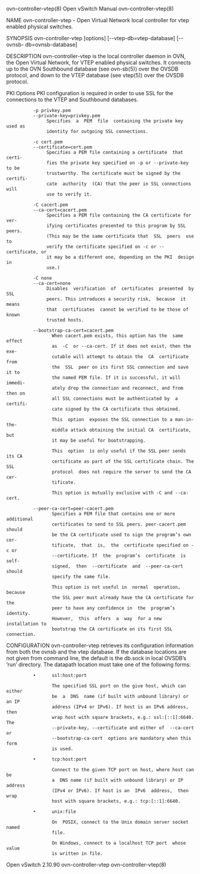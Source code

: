 ovn-controller-vtep(8)        Open vSwitch Manual       ovn-controller-vtep(8)



NAME
       ovn-controller-vtep  -  Open  Virtual Network local controller for vtep
       enabled physical switches.

SYNOPSIS
       ovn-controller-vtep   [options]   [--vtep-db=vtep-database]   [--ovnsb-
       db=ovnsb-database]

DESCRIPTION
       ovn-controller-vtep  is  the  local  controller daemon in OVN, the Open
       Virtual Network, for VTEP enabled physical switches. It connects up  to
       the  OVN  Southbound  database (see ovn-sb(5)) over the OVSDB protocol,
       and down to the VTEP database (see vtep(5)) over the OVSDB protocol.

   PKI Options
       PKI configuration is required in order to use SSL for  the  connections
       to the VTEP and Southbound databases.

              -p privkey.pem
              --private-key=privkey.pem
                   Specifies  a  PEM  file  containing the private key used as
                   identity for outgoing SSL connections.

              -c cert.pem
              --certificate=cert.pem
                   Specifies a PEM file containing a certificate  that  certi‐
                   fies the private key specified on -p or --private-key to be
                   trustworthy. The certificate must be signed by the certifi‐
                   cate  authority  (CA) that the peer in SSL connections will
                   use to verify it.

              -C cacert.pem
              --ca-cert=cacert.pem
                   Specifies a PEM file containing the CA certificate for ver‐
                   ifying certificates presented to this program by SSL peers.
                   (This may be the same certificate that  SSL  peers  use  to
                   verify the certificate specified on -c or --certificate, or
                   it may be a different one, depending on the PKI  design  in
                   use.)

              -C none
              --ca-cert=none
                   Disables  verification  of  certificates  presented  by SSL
                   peers. This introduces a security risk,  because  it  means
                   that  certificates  cannot be verified to be those of known
                   trusted hosts.

              --bootstrap-ca-cert=cacert.pem
                     When cacert.pem exists, this option has the  same  effect
                     as  -C  or --ca-cert. If it does not exist, then the exe‐
                     cutable will attempt to obtain the  CA  certificate  from
                     the  SSL  peer on its first SSL connection and save it to
                     the named PEM file. If it is successful, it will  immedi‐
                     ately drop the connection and reconnect, and from then on
                     all SSL connections must be authenticated by  a  certifi‐
                     cate signed by the CA certificate thus obtained.

                     This  option  exposes the SSL connection to a man-in-the-
                     middle attack obtaining the initial CA  certificate,  but
                     it may be useful for bootstrapping.

                     This  option  is only useful if the SSL peer sends its CA
                     certificate as part of the SSL certificate chain. The SSL
                     protocol  does not require the server to send the CA cer‐
                     tificate.

                     This option is mutually exclusive with -C and --ca-cert.

              --peer-ca-cert=peer-cacert.pem
                     Specifies a PEM file that contains one or more additional
                     certificates to send to SSL peers. peer-cacert.pem should
                     be the CA certificate used to sign the program’s own cer‐
                     tificate,  that  is,  the  certificate specified on -c or
                     --certificate. If  the  program’s  certificate  is  self-
                     signed,  then  --certificate  and  --peer-ca-cert  should
                     specify the same file.

                     This option is not useful in  normal  operation,  because
                     the SSL peer must already have the CA certificate for the
                     peer to have any confidence in  the  program’s  identity.
                     However,  this  offers  a  way  for a new installation to
                     bootstrap the CA certificate on its first SSL connection.

CONFIGURATION
       ovn-controller-vtep retrieves its configuration information  from  both
       the  ovnsb  and  the  vtep  database. If the database locations are not
       given from command line, the default is the db.sock  in  local  OVSDB’s
       ’run’  directory.  The datapath location must take one of the following
       forms:

              •      ssl:host:port

                     The specified SSL port on the give host, which can either
                     be  a  DNS  name (if built with unbound library) or an IP
                     address (IPv4 or IPv6). If host is an IPv6 address,  then
                     wrap host with square brackets, e.g.: ssl:[::1]:6640. The
                     --private-key, --certificate and either of  --ca-cert  or
                     --bootstrap-ca-cert  options are mandatory when this form
                     is used.

              •      tcp:host:port

                     Connect to the given TCP port on host, where host can  be
                     a  DNS name (if built with unbound library) or IP address
                     (IPv4 or IPv6). If host is an  IPv6  address,  then  wrap
                     host with square brackets, e.g.: tcp:[::1]:6640.

              •      unix:file

                     On  POSIX, connect to the Unix domain server socket named
                     file.

                     On Windows, connect to a localhost TCP port  whose  value
                     is written in file.



Open vSwitch 2.10.90          ovn-controller-vtep       ovn-controller-vtep(8)
